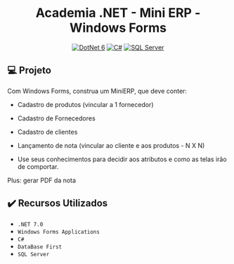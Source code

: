 <h1 align="center">Academia .NET - Mini ERP - Windows Forms</h1>

<p align="center">
  <a href="https://learn.microsoft.com/pt-br/dotnet/"><img alt="DotNet 6" src="https://img.shields.io/badge/.NET-5C2D91?logo=.net&logoColor=white&style=for-the-badge" /></a>
  <a href="https://learn.microsoft.com/pt-br/dotnet/csharp/programming-guide/"><img alt="C#" src="https://img.shields.io/badge/C%23-239120?logo=c-sharp&logoColor=white&style=for-the-badge" /></a>
  <a href="https://www.microsoft.com/pt-br/sql-server/sql-server-downloads"><img alt="SQL Server" src="https://img.shields.io/badge/Microsoft%20SQL%20Server-CC2927?style=for-the-badge&logo=microsoft%20sql%20server&logoColor=white" /></a>
</p>

## :computer: Projeto

Com Windows Forms, construa um MiniERP, que deve conter:
- Cadastro de produtos (vincular a 1 fornecedor)
- Cadastro de Fornecedores
- Cadastro de clientes
- Lançamento de nota (vincular ao cliente e aos produtos - N X N)

- Use seus conhecimentos para decidir aos atributos e como as telas irão de comportar.

Plus: gerar PDF da nota

## ✔️ Recursos Utilizados

- ``.NET 7.0``
- ``Windows Forms Applications``
- ``C#``
- ``DataBase First``
- ``SQL Server``
